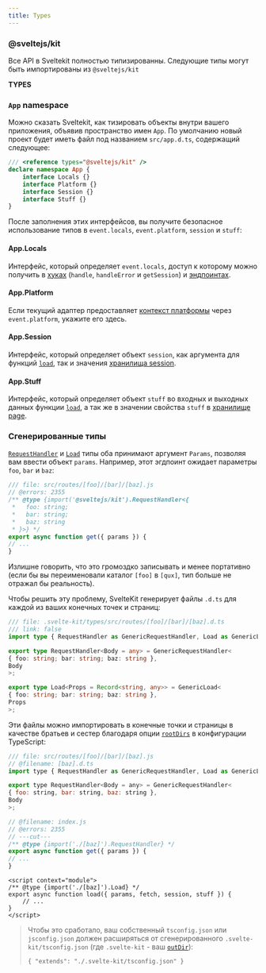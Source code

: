 ```yaml
---
title: Types
---
```


### @sveltejs/kit

Все API в Sveltekit полностью типизированны. Следующие типы могут быть импортированы из `@sveltejs/kit`

**TYPES**

### `App` namespace

Можно сказать Sveltekit, как тизировать объекты внутри вашего приложения, объявив пространство имен `App`. По умолчанию новый проект будет иметь файл под названием `src/app.d.ts`, содержащий следующее:

```ts
/// <reference types="@sveltejs/kit" />
declare namespace App {
 	interface Locals {}
 	interface Platform {}
 	interface Session {}
 	interface Stuff {}
}
```

После заполнения этих интерфейсов, вы получите безопасное использование типов в `event.locals`, `event.platform`, `session` и `stuff`:

#### App.Locals

Интерфейс, который определяет `event.locals`, доступ к которому можно получить в [хуках](#huki) (`handle`, `handleError` и `getSession`) и [эндпоинтах](#marshruty-endpointy).

#### App.Platform

Если текущий адаптер предоставляет [контекст платформы](#adaptery-podderzhivaemye-platformy-kontekst-speczifichnyj-dlya-platformy) через `event.platform`, укажите его здесь.

#### App.Session

Интерфейс, который определяет объект `session`, как аргумента для функций [`load`](#zagruzka-dannyh), так и значения [хранилища session](#moduli-$app-stores).

#### App.Stuff

Интерфейс, который определяет объект `stuff` во входных и выходных данных функции [`load`](#zagruzka-dannyh), а так же в значении свойства `stuff` в [хранилище page](#moduli-$app-stores).

### Сгенерированные типы

[`RequestHandler`](#sveltejs-kit-requesthandler) и [`Load`](#sveltejs-kit-load) типы оба принимают аргумент `Params`, позволяя вам ввести объект `params`. Например, этот эгдпоинт ожидает параметры `foo`, `bar` и `baz`:

```js
/// file: src/routes/[foo]/[bar]/[baz].js
// @errors: 2355
/** @type {import('@sveltejs/kit').RequestHandler<{
 *   foo: string;
 *   bar: string;
 *   baz: string
 * }>} */
export async function get({ params }) {
// ...
}
```

Излишне говорить, что это громоздко записывать и менее портативно (если бы вы переименовали каталог `[foo]` в `[qux]`, тип больше не отражал бы реальность).

Чтобы решить эту проблему, SvelteKit генерирует файлы `.d.ts` для каждой из ваших конечных точек и страниц:

```ts
/// file: .svelte-kit/types/src/routes/[foo]/[bar]/[baz].d.ts
/// link: false
import type { RequestHandler as GenericRequestHandler, Load as GenericLoad } from '@sveltejs/kit';

export type RequestHandler<Body = any> = GenericRequestHandler<
{ foo: string; bar: string; baz: string },
Body
>;

export type Load<Props = Record<string, any>> = GenericLoad<
{ foo: string; bar: string; baz: string },
Props
>;
```

Эти файлы можно импортировать в конечные точки и страницы в качестве братьев и сестер благодаря опции [`rootDirs`](https://www.typescriptlang.org/tsconfig#rootDirs) в конфигурации TypeScript:

```js
/// file: src/routes/[foo]/[bar]/[baz].js
// @filename: [baz].d.ts
import type { RequestHandler as GenericRequestHandler, Load as GenericLoad } from '@sveltejs/kit';

export type RequestHandler<Body = any> = GenericRequestHandler<
{ foo: string, bar: string, baz: string },
Body
>;

// @filename: index.js
// @errors: 2355
// ---cut---
/** @type {import('./[baz]').RequestHandler} */
export async function get({ params }) {
// ...
}
```

```svelte
<script context="module">
/** @type {import('./[baz]').Load} */
export async function load({ params, fetch, session, stuff }) {
	// ...
}
</script>
```

> Чтобы это сработало, ваш собственный `tsconfig.json` или `jsconfig.json` должен расширяться от сгенерированного `.svelte-kit/tsconfig.json` (где `.svelte-kit` - ваш [`outDir`](/docs#konfiguracziya-outdir)):
>
>     { "extends": "./.svelte-kit/tsconfig.json" }
